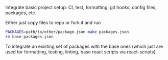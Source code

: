 Integrate basic project setup: CI, test, formatting, git hooks, config files, packages, etc.

Either just copy files to repo or fork it and run

```sh
PACKAGES=path/to/other/package.json make packages.json
rm base-packages.json
```

To integrate an existing set of packages with the base ones (which just are used
for formatting, testing, linting, base react scripts via react-scripts).
